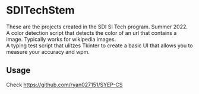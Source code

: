 # SDITechStem

These are the projects created in the SDI SI Tech program.
Summer 2022.  
A color detection script that detects the color of an url that contains a image. Typically works for wikipedia images.  
A typing test script that ulitzes Tkinter to create a basic UI that allows you to measure your accuracy and wpm.

## Usage
Check https://github.com/ryan027151/SYEP-CS
